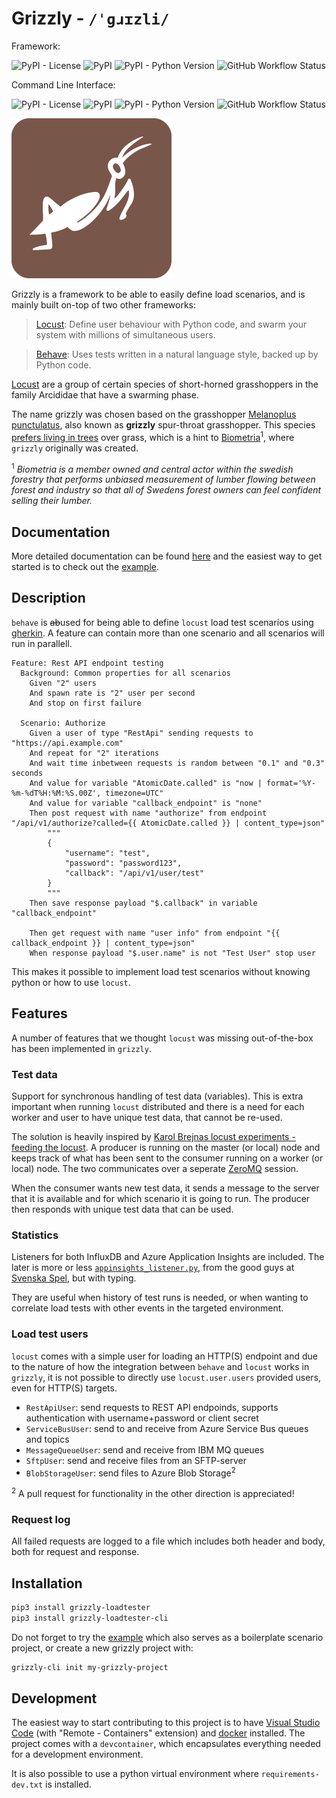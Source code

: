 # Grizzly - `/ˈɡɹɪzli/`

Framework:

![PyPI - License](https://img.shields.io/pypi/l/grizzly-loadtester?style=for-the-badge)
![PyPI](https://img.shields.io/pypi/v/grizzly-loadtester?style=for-the-badge)
![PyPI - Python Version](https://img.shields.io/pypi/pyversions/grizzly-loadtester?style=for-the-badge)
![GitHub Workflow Status](https://img.shields.io/github/workflow/status/biometria-se/grizzly/code%20quality?style=for-the-badge)

Command Line Interface:

![PyPI - License](https://img.shields.io/pypi/l/grizzly-loadtester-cli?style=for-the-badge)
![PyPI](https://img.shields.io/pypi/v/grizzly-loadtester-cli?style=for-the-badge)
![PyPI - Python Version](https://img.shields.io/pypi/pyversions/grizzly-loadtester-cli?style=for-the-badge)
![GitHub Workflow Status](https://img.shields.io/github/workflow/status/biometria-se/grizzly-cli/code%20quality?style=for-the-badge)

![grizzly logo](https://raw.githubusercontent.com/Biometria-se/grizzly/main/docs/assets/logo/grizzly_grasshopper_brown_256px.png)

Grizzly is a framework to be able to easily define load scenarios, and is mainly built on-top of two other frameworks:

> [Locust](https://locust.io): Define user behaviour with Python code, and swarm your system with millions of simultaneous users.

> [Behave](https://behave.readthedocs.io/): Uses tests written in a natural language style, backed up by Python code.

[Locust](https://en.wikipedia.org/wiki/Locust) are a group of certain species of short-horned grasshoppers in the family Arcididae that have a swarming phase.

The name grizzly was chosen based on the grasshopper [Melanoplus punctulatus](https://en.wikipedia.org/wiki/Melanoplus_punctulatus), also known as __grizzly__ spur-throat grasshopper. This species [prefers living in trees](https://www.sciencedaily.com/releases/2005/07/050718234418.htm) over grass, which is a hint to [Biometria](https://www.biometria.se/)<sup>1</sup>, where `grizzly` originally was created.

<sup>1</sup> _Biometria is a member owned and central actor within the swedish forestry that performs unbiased measurement of lumber flowing between forest and industry so that all of Swedens forest owners can feel confident selling their lumber._

## Documentation

More detailed documentation can be found [here](https://biometria-se.github.io/grizzly) and the easiest way to get started is to check out the [example](https://biometria-se.github.io/grizzly/example/).

## Description

`behave` is <del>ab</del>used for being able to define `locust` load test scenarios using [gherkin](https://cucumber.io/docs/gherkin). A feature can contain more than one scenario and all scenarios will run in parallell.

```gherkin
Feature: Rest API endpoint testing
  Background: Common properties for all scenarios
    Given "2" users
    And spawn rate is "2" user per second
    And stop on first failure

  Scenario: Authorize
    Given a user of type "RestApi" sending requests to "https://api.example.com"
    And repeat for "2" iterations
    And wait time inbetween requests is random between "0.1" and "0.3" seconds
    And value for variable "AtomicDate.called" is "now | format='%Y-%m-%dT%H:%M:%S.00Z', timezone=UTC"
    And value for variable "callback_endpoint" is "none"
    Then post request with name "authorize" from endpoint "/api/v1/authorize?called={{ AtomicDate.called }} | content_type=json"
        """
        {
            "username": "test",
            "password": "password123",
            "callback": "/api/v1/user/test"
        }
        """
    Then save response payload "$.callback" in variable "callback_endpoint"

    Then get request with name "user info" from endpoint "{{ callback_endpoint }} | content_type=json"
    When response payload "$.user.name" is not "Test User" stop user
```

This makes it possible to implement load test scenarios without knowing python or how to use `locust`.

## Features

A number of features that we thought `locust` was missing out-of-the-box has been implemented in `grizzly`.

### Test data

Support for synchronous handling of test data (variables). This is extra important when running `locust` distributed and there is a need for each worker and user to have unique test data, that cannot be re-used.

The solution is heavily inspired by [Karol Brejnas locust experiments - feeding the locust](https://medium.com/locust-io-experiments/locust-experiments-feeding-the-locusts-cf09e0f65897). A producer is running on the master (or local) node and keeps track of what has been sent to the consumer running on a worker (or local) node. The two communicates over a seperate [ZeroMQ](https://zeromq.org) session.

When the consumer wants new test data, it sends a message to the server that it is available and for which scenario it is going to run. The producer then responds with unique test data that can be used.

### Statistics

Listeners for both InfluxDB and Azure Application Insights are included. The later is more or less [`appinsights_listener.py`](https://github.com/SvenskaSpel/locust-plugins/blob/master/locust_plugins/appinsights_listener.py), from the good guys at [Svenska Spel](https://github.com/SvenskaSpel), but with typing.

They are useful when history of test runs is needed, or when wanting to correlate load tests with other events in the targeted environment.

### Load test users

`locust` comes with a simple user for loading an HTTP(S) endpoint and due to the nature of how the integration between `behave` and `locust` works in `grizzly`, it is not possible to directly use `locust.user.users` provided users, even for HTTP(S) targets.

* `RestApiUser`: send requests to REST API endpoinds, supports authentication with username+password or client secret
* `ServiceBusUser`: send to and receive from Azure Service Bus queues and topics
* `MessageQueueUser`: send and receive from IBM MQ queues
* `SftpUser`: send and receive files from an SFTP-server
* `BlobStorageUser`: send files to Azure Blob Storage<sup>2</sup>

<sup>2</sup> A pull request for functionality in the other direction is appreciated!

### Request log

All failed requests are logged to a file which includes both header and body, both for request and response.

## Installation

```bash
pip3 install grizzly-loadtester
pip3 install grizzly-loadtester-cli
```

Do not forget to try the [example](https://biometria-se.github.io/grizzly/example/) which also serves as a boilerplate scenario project, or create a new grizzly project with:

```bash
grizzly-cli init my-grizzly-project
```

## Development

The easiest way to start contributing to this project is to have [Visual Studio Code](https://code.visualstudio.com/) (with "Remote - Containers" extension) and [docker](https://www.docker.com/) installed. The project comes with a `devcontainer`, which encapsulates everything needed for a development environment.

It is also possible to use a python virtual environment where `requirements-dev.txt` is installed.
